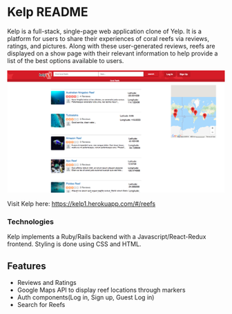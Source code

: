 # Kelp README

Kelp is a full-stack, single-page web application clone of Yelp. It is a platform for users to share their experiences of coral reefs via reviews, ratings, and pictures. Along with these user-generated reviews, reefs are displayed on a show page with their relevant information to help provide a list of the best options available to users.

![](app/assets/images/Screenshot)

Visit Kelp here: https://kelp1.herokuapp.com/#/reefs


### Technologies
Kelp implements a Ruby/Rails backend with a Javascript/React-Redux frontend. Styling is done using CSS and HTML.


## Features
-  Reviews and Ratings
-  Google Maps API to display reef locations through markers
-  Auth components(Log in, Sign up, Guest Log in)
-  Search for Reefs
